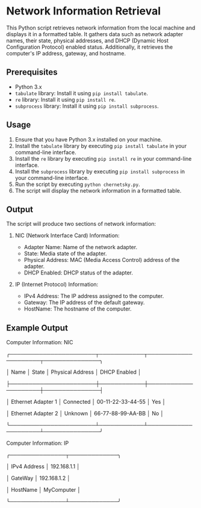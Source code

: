 # Network Information Retrieval

This Python script retrieves network information from the local machine and displays it in a formatted table. 
It gathers data such as network adapter names, their state, physical addresses, and DHCP (Dynamic Host Configuration Protocol) enabled status. 
Additionally, it retrieves the computer's IP address, gateway, and hostname.

## Prerequisites

- Python 3.x
- `tabulate` library: Install it using `pip install tabulate`.
- `re` library: Install it using `pip install re`.
- `subprocess` library: Install it using `pip install subprocess`.

## Usage

1. Ensure that you have Python 3.x installed on your machine.
2. Install the `tabulate` library by executing `pip install tabulate` in your command-line interface.
3. Install the `re` library by executing `pip install re` in your command-line interface.
4. Install the `subprocess` library by executing `pip install subprocess` in your command-line interface.
5. Run the script by executing `python chernetsky.py`.
6. The script will display the network information in a formatted table.

## Output

The script will produce two sections of network information:

1. NIC (Network Interface Card) Information:
   - Adapter Name: Name of the network adapter.
   - State: Media state of the adapter.
   - Physical Address: MAC (Media Access Control) address of the adapter.
   - DHCP Enabled: DHCP status of the adapter.

2. IP (Internet Protocol) Information:
   - IPv4 Address: The IP address assigned to the computer.
   - Gateway: The IP address of the default gateway.
   - HostName: The hostname of the computer.

## Example Output

Computer Information: NIC

╭───────────────────────┬────────────┬─────────────────────┬───────────────╮

│     Name              │ State      │ Physical Address    │ DHCP Enabled  │

├───────────────────────┼────────────┼─────────────────────┼───────────────┤

│ Ethernet Adapter 1    │ Connected  │ 00-11-22-33-44-55   │ Yes           │

│ Ethernet Adapter 2    │ Unknown    │ 66-77-88-99-AA-BB   │ No            │

╰───────────────────────┴────────────┴─────────────────────┴───────────────╯

Computer Information: IP

╭───────────────┬─────────────╮ 

│ IPv4 Address  │ 192.168.1.1 │

│ GateWay       │ 192.168.1.2 │

│ HostName      │ MyComputer  │

╰───────────────┴─────────────╯
